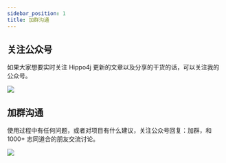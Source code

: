 ```yaml
---
sidebar_position: 1
title: 加群沟通
---
```


## 关注公众号

如果大家想要实时关注 Hippo4j 更新的文章以及分享的干货的话，可以关注我的公众号。

![](https://oss.open8gu.com/image-20230317191041262-mini.png)

## 加群沟通

使用过程中有任何问题，或者对项目有什么建议，关注公众号回复：加群，和 1000+ 志同道合的朋友交流讨论。

![](https://oss.open8gu.com/image-20230411000121790.png)
